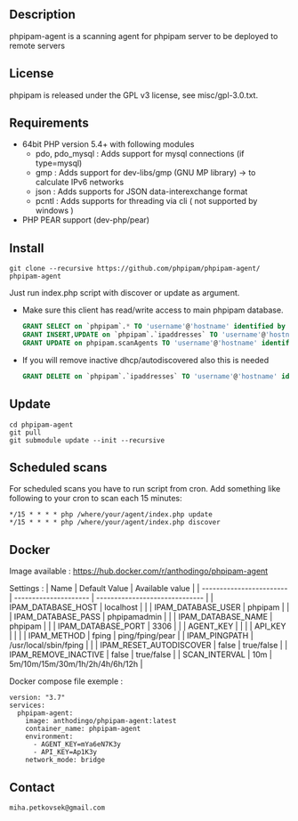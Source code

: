 ## Description
phpipam-agent is a scanning agent for phpipam server to be deployed to remote servers

## License
phpipam is released under the GPL v3 license, see misc/gpl-3.0.txt.

## Requirements
 - 64bit PHP version 5.4+ with following modules
    - pdo, pdo_mysql : Adds support for mysql connections (if type=mysql)
    - gmp            : Adds support for dev-libs/gmp (GNU MP library) -> to calculate IPv6 networks
    - json           : Adds supports for JSON data-interexchange format
    - pcntl          : Adds supports for threading via cli ( not supported by windows )
 - PHP PEAR support (dev-php/pear)

## Install

```
git clone --recursive https://github.com/phpipam/phpipam-agent/ phpipam-agent
```

Just run index.php script with discover or update as argument.

 - Make sure this client has read/write access to main phpipam database.
    ```SQL
    GRANT SELECT on `phpipam`.* TO 'username'@'hostname' identified by "password";
    GRANT INSERT,UPDATE on `phpipam`.`ipaddresses` TO 'username'@'hostname' identified by "password";
    GRANT UPDATE on phpipam.scanAgents TO 'username'@'hostname' identified by "password";
    ```
 - If you will remove inactive dhcp/autodiscovered also this is needed
    ```SQL
    GRANT DELETE on `phpipam`.`ipaddresses` TO 'username'@'hostname' identified by "password";
    ```

## Update

```
cd phpipam-agent
git pull
git submodule update --init --recursive
```

## Scheduled scans
For scheduled scans you have to run script from cron. Add something like following to your cron to scan
each 15 minutes:

 ```
*/15 * * * * php /where/your/agent/index.php update
*/15 * * * * php /where/your/agent/index.php discover
```

## Docker

Image available : https://hub.docker.com/r/anthodingo/phpipam-agent

Settings : 
| Name                     | Default Value         | Available value                |
| ------------------------ | --------------------- | ------------------------------ |
| IPAM_DATABASE_HOST       | localhost             |                                |
| IPAM_DATABASE_USER       | phpipam               |                                |
| IPAM_DATABASE_PASS       | phpipamadmin          |                                |
| IPAM_DATABASE_NAME       | phpipam               |                                |
| IPAM_DATABASE_PORT       | 3306                  |                                |
| AGENT_KEY                |                       |                                |
| API_KEY                  |                       |                                |
| IPAM_METHOD              | fping                 | ping/fping/pear                |
| IPAM_PINGPATH            | /usr/local/sbin/fping |                                |
| IPAM_RESET_AUTODISCOVER  | false                 | true/false                     |
| IPAM_REMOVE_INACTIVE     | false                 | true/false                     |
| SCAN_INTERVAL            | 10m                   | 5m/10m/15m/30m/1h/2h/4h/6h/12h |

Docker compose file exemple :
```
version: "3.7"
services:
  phpipam-agent:
    image: anthodingo/phpipam-agent:latest
    container_name: phpipam-agent
    environment:
      - AGENT_KEY=mYa6eN7K3y
      - API_KEY=Ap1K3y
    network_mode: bridge
```

## Contact
`miha.petkovsek@gmail.com`
